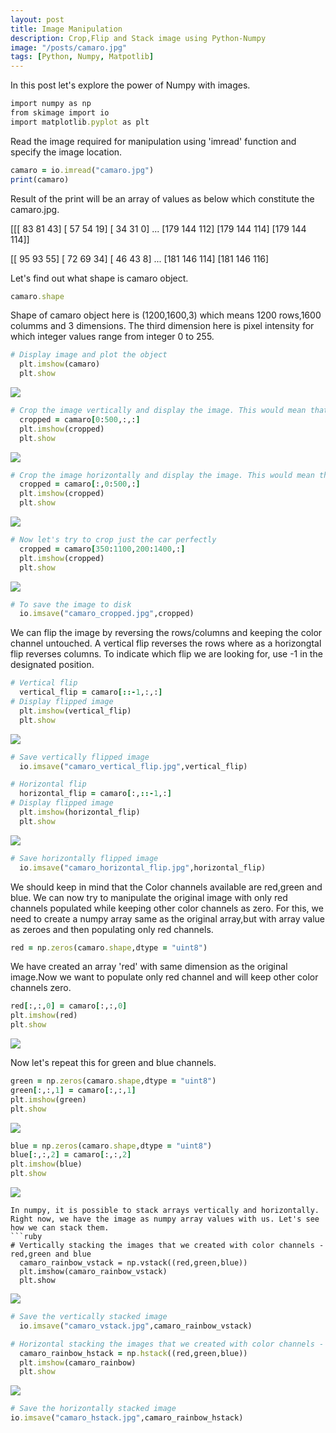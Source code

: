 ```yaml
---
layout: post
title: Image Manipulation
description: Crop,Flip and Stack image using Python-Numpy 
image: "/posts/camaro.jpg"
tags: [Python, Numpy, Matpotlib]
---
```


In this post let's explore the power of Numpy with images.

```ruby
import numpy as np
from skimage import io
import matplotlib.pyplot as plt
```

Read the image required for manipulation using 'imread' function and specify the image location.

```ruby
camaro = io.imread("camaro.jpg")
print(camaro)
```
Result of the print will be an array of values as below which constitute the camaro.jpg.

[[[ 83  81  43]
  [ 57  54  19]
  [ 34  31   0]
  ...
  [179 144 112]
  [179 144 114]
  [179 144 114]]

 [[ 95  93  55]
  [ 72  69  34]
  [ 46  43   8]
  ...
  [181 146 114]
  [181 146 116]

Let's find out what shape is camaro object.

```ruby
camaro.shape
```
Shape of camaro object here is (1200,1600,3) which means 1200 rows,1600 columms and 3 dimensions.
The third dimension here is pixel intensity for which integer values range from integer 0 to 255.

```ruby
# Display image and plot the object 
  plt.imshow(camaro)
  plt.show
```
<img src="https://raw.githubusercontent.com/SreedeviSreekumari/SreedeviSreekumari.github.io/master/img/posts/camaro.jpg">

```ruby
# Crop the image vertically and display the image. This would mean that y axis will be affected.
  cropped = camaro[0:500,:,:]
  plt.imshow(cropped)
  plt.show
```
<img src="https://raw.githubusercontent.com/SreedeviSreekumari/SreedeviSreekumari.github.io/master/img/posts/camaro_vertical_crop.jpg">

```ruby
# Crop the image horizontally and display the image. This would mean that x axis will be affected.
  cropped = camaro[:,0:500,:]
  plt.imshow(cropped)
  plt.show
```
<img src="https://raw.githubusercontent.com/SreedeviSreekumari/SreedeviSreekumari.github.io/master/img/posts/camaro_horizontal_crop.jpg">

```ruby
# Now let's try to crop just the car perfectly
  cropped = camaro[350:1100,200:1400,:]
  plt.imshow(cropped)
  plt.show
```
<img src="https://raw.githubusercontent.com/SreedeviSreekumari/SreedeviSreekumari.github.io/master/img/posts/camaro_cropped.jpg">

```ruby
# To save the image to disk
  io.imsave("camaro_cropped.jpg",cropped)
```
We can flip the image by reversing the rows/columns and keeping the color channel untouched. 
A vertical flip reverses the rows where as a horizongtal flip reverses columns.
To indicate which flip we are looking for, use -1 in the designated position.

```ruby
# Vertical flip
  vertical_flip = camaro[::-1,:,:]
# Display flipped image
  plt.imshow(vertical_flip)
  plt.show
```
<img src="https://raw.githubusercontent.com/SreedeviSreekumari/SreedeviSreekumari.github.io/master/img/posts/camaro_vertical_flip.jpg">

```ruby
# Save vertically flipped image
  io.imsave("camaro_vertical_flip.jpg",vertical_flip)
```
```ruby
# Horizontal flip
  horizontal_flip = camaro[:,::-1,:]
# Display flipped image
  plt.imshow(horizontal_flip)
  plt.show
```
<img src="https://raw.githubusercontent.com/SreedeviSreekumari/SreedeviSreekumari.github.io/master/img/posts/camaro_horizontal_flip.jpg">

```ruby
# Save horizontally flipped image
  io.imsave("camaro_horizontal_flip.jpg",horizontal_flip)
```
We should keep in mind that the Color channels available are red,green and blue. We can now try to manipulate the original image with only red channels populated while keeping other color channels as zero. For this, we need to create a numpy array same as the original array,but with array value as zeroes and then populating only red channels.
```ruby
red = np.zeros(camaro.shape,dtype = "uint8")
``` 

We have created an array 'red' with same dimension as the original image.Now we want to populate only red channel and will keep other color channels zero.
```ruby
red[:,:,0] = camaro[:,:,0]
plt.imshow(red)
plt.show
```   
<img src="https://raw.githubusercontent.com/SreedeviSreekumari/SreedeviSreekumari.github.io/master/img/posts/camaro_red_channel.jpg">

Now let's repeat this for green and blue channels.
```ruby
green = np.zeros(camaro.shape,dtype = "uint8")  
green[:,:,1] = camaro[:,:,1]
plt.imshow(green)
plt.show
```  
<img src="https://raw.githubusercontent.com/SreedeviSreekumari/SreedeviSreekumari.github.io/master/img/posts/camaro_green_channel.jpg">

```ruby
blue = np.zeros(camaro.shape,dtype = "uint8")  
blue[:,:,2] = camaro[:,:,2]
plt.imshow(blue)
plt.show
```  
<img src="https://raw.githubusercontent.com/SreedeviSreekumari/SreedeviSreekumari.github.io/master/img/posts/camaro_blue_channel.jpg">

``` 
In numpy, it is possible to stack arrays vertically and horizontally. Right now, we have the image as numpy array values with us. Let's see how we can stack them.
```ruby
# Vertically stacking the images that we created with color channels - red,green and blue
  camaro_rainbow_vstack = np.vstack((red,green,blue))
  plt.imshow(camaro_rainbow_vstack)
  plt.show
```
<img src="https://raw.githubusercontent.com/SreedeviSreekumari/SreedeviSreekumari.github.io/master/img/posts/camaro_vstack.jpg">

```ruby
# Save the vertically stacked image
  io.imsave("camaro_vstack.jpg",camaro_rainbow_vstack)
``` 

```ruby
# Horizontal stacking the images that we created with color channels - red,green and blue
  camaro_rainbow_hstack = np.hstack((red,green,blue))
  plt.imshow(camaro_rainbow)
  plt.show
```
<img src="https://raw.githubusercontent.com/SreedeviSreekumari/SreedeviSreekumari.github.io/master/img/posts/camaro_hstack.jpg">

```ruby
# Save the horizontally stacked image
io.imsave("camaro_hstack.jpg",camaro_rainbow_hstack)
```
